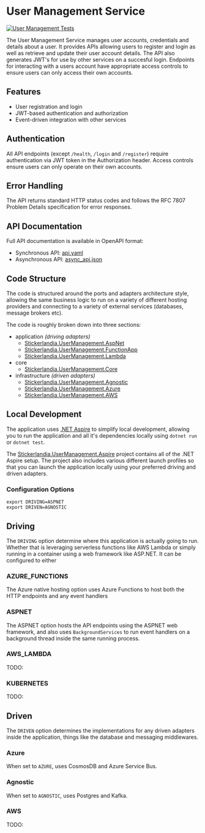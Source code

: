 # User Management Service

[![User Management Tests](https://github.com/DataDog/stickerlandia/actions/workflows/user-management-test.yml/badge.svg)](https://github.com/DataDog/stickerlandia/actions/workflows/user-management-test.yml)

The User Management Service manages user accounts, credentials and details about a user. It provides APIs allowing users to register and login as well as retrieve and update their user account details. The API also generates JWT's for use by other services on a succesful login. Endpoints for interacting with a users account have appropriate access controls to ensure users can only access their own accounts.

## Features

- User registration and login
- JWT-based authentication and authorization
- Event-driven integration with other services

## Authentication

All API endpoints (except `/health`, `/login` and `/register`) require authentication via JWT token in the Authorization header. 
Access controls ensure users can only operate on their own accounts.

## Error Handling

The API returns standard HTTP status codes and follows the RFC 7807 Problem Details specification for error responses.

## API Documentation

Full API documentation is available in OpenAPI format:
- Synchronous API: [api.yaml](./docs/api.yaml)
- Asynchronous API: [async_api.json](./docs/async_api.yaml)

## Code Structure

The code is structured around the ports and adapters architecture style, allowing the same business logic to run on a variety of different hosting providers and connecting to a variety of external services (databases, message brokers etc).

The code is roughly broken down into three sections:

- application *(driving adapters)*
    - [Stickerlandia.UserManagement.AspNet](./src/Stickerlandia.UserManagement.AspNet/)
    - [Stickerlandia.UserManagement.FunctionApp](./src/Stickerlandia.UserManagement.AspNet/)
    - [Stickerlandia.UserManagement.Lambda](./src/Stickerlandia.UserManagement.Lambda/)
- core
    - [Stickerlandia.UserManagement.Core](./src/Stickerlandia.UserManagement.Core/)
- infrastructure *(driven adapters)*
    - [Stickerlandia.UserManagement.Agnostic](./src/Stickerlandia.UserManagement.Agnostic/)
    - [Stickerlandia.UserManagement.Azure](./src/Stickerlandia.UserManagement.Azure/)
    - [Stickerlandia.UserManagement.AWS](./src/Stickerlandia.UserManagement.AWS/)

## Local Development

The application uses [.NET Aspire](https://learn.microsoft.com/en-us/dotnet/aspire/get-started/aspire-overview) to simplify local development, allowing you to run the application and all it's dependencies locally using `dotnet run` or `dotnet test`.

The [Stickerlandia.UserManagement.Aspire](./src/Stickerlandia.UserManagement.Aspire/) project contains all of the .NET Aspire setup. The project also includes various different launch profiles so that you can launch the application locally using your preferred driving and driven adapters.

### Configuration Options

```
export DRIVING=ASPNET
export DRIVEN=AGNOSTIC
```

## Driving

The `DRIVING` option determine where this application is actually going to run. Whether that is leveraging serverless functions like AWS Lambda or simply running in a container using a web framework like ASP.NET. It can be configured to either

### AZURE_FUNCTIONS

The Azure native hosting option uses Azure Functions to host both the HTTP endpoints and any event handlers

### ASPNET

The ASPNET option hosts the API endpoints using the ASPNET web framework, and also uses `BackgroundServices` to run event handlers on a background thread inside the same running process.

### AWS_LAMBDA

TODO:

### KUBERNETES

TODO:

## Driven

The `DRIVEN` option determines the implementations for any driven adapters inside the application, things like the database and messaging middlewares.

### Azure 

When set to `AZURE`, uses CosmosDB and Azure Service Bus.

### Agnostic

When set to `AGNOSTIC`, uses Postgres and Kafka.

### AWS

TODO: